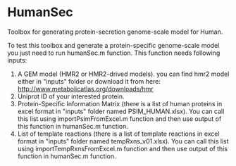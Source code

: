 # HumanSec
Toolbox for generating protein-secretion genome-scale model for Human.

To test this toolbox and generate a protein-specific genome-scale model you just need to run humanSec.m function. This function needs following inputs:
  1) A GEM model (HMR2 or HMR2-drived models). you can find hmr2 model either in "inputs" folder or download it from here:
     http://www.metabolicatlas.org/downloads/hmr
  2) Uniprot ID of your interested protein.
  3) Protein-Specific Information Matrix (there is a list of human proteins in excel format in "inputs" folder named PSIM_HUMAN.xlsx). You can call this list using importPsimFromExcel.m function and then use output of this function in humanSec.m function.
  4) List of template reactions (there is a list of template reactions in excel format in "inputs" folder named tempRxns_v01.xlsx). You can call this list using importTempRxnsFromExcel.m function and then use output of this function in humanSec.m function.
